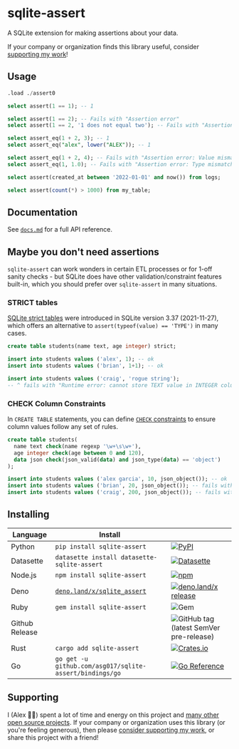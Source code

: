 # sqlite-assert

A SQLite extension for making assertions about your data.

If your company or organization finds this library useful, consider [supporting my work](#supporting)!

## Usage

```sql
.load ./assert0

select assert(1 == 1); -- 1

select assert(1 == 2); -- Fails with "Assertion error"
select assert(1 == 2, '1 does not equal two'); -- Fails with "Assertion error: 1 does not equal two"

select assert_eq(1 + 2, 3); -- 1
select assert_eq("alex", lower("ALEX")); -- 1

select assert_eq(1 + 2, 4); -- Fails with "Assertion error: Value mismatch 3 != 4"
select assert_eq(1, 1.0); -- Fails with "Assertion error: Type mismatch, integer != real"

select assert(created_at between '2022-01-01' and now()) from logs;

select assert(count(*) > 1000) from my_table;

```

## Documentation

See [`docs.md`](./docs.md) for a full API reference.

## Maybe you don't need assertions

`sqlite-assert` can work wonders in certain ETL processes or for 1-off sanity checks - but SQLite does have other validation/constraint features built-in, which you should prefer over `sqlite-assert` in many situations.

### STRICT tables

[SQLite strict tables](https://www.sqlite.org/stricttables.html) were introduced in SQLite version 3.37 (2021-11-27), which offers an alternative to `assert(typeof(value) == 'TYPE')` in many cases.

```sql
create table students(name text, age integer) strict;

insert into students values ('alex', 1); -- ok
insert into students values ('brian', 1+1); -- ok

insert into students values ('craig', 'rogue string');
-- ^ fails with "Runtime error: cannot store TEXT value in INTEGER column students.age (19)"
```

### CHECK Column Constraints

In `CREATE TABLE` statements, you can define [`CHECK` constraints](https://www.sqlite.org/lang_createtable.html#check_constraints) to ensure column values follow any set of rules.

```sql
create table students(
  name text check(name regexp '\w+\s\w+'),
  age integer check(age between 0 and 120),
  data json check(json_valid(data) and json_type(data) == 'object')
);

insert into students values ('alex garcia', 10, json_object()); -- ok
insert into students values ('brian', 20, json_object()); -- fails with "Runtime error: CHECK constraint failed: name assertp '\w+\s\w+' (19)"
insert into students values ('craig', 200, json_object()); -- fails with "Runtime error: CHECK constraint failed: age between 0 and 120 (19)"

```

## Installing

| Language       | Install                                                          |                                                                                                                                                                                                 |
| -------------- | ---------------------------------------------------------------- | ----------------------------------------------------------------------------------------------------------------------------------------------------------------------------------------------- |
| Python         | `pip install sqlite-assert`                                      | [![PyPI](https://img.shields.io/pypi/v/sqlite-assert.svg?color=blue&logo=python&logoColor=white)](https://pypi.org/project/sqlite-assert/)                                                      |
| Datasette      | `datasette install datasette-sqlite-assert`                      | [![Datasette](https://img.shields.io/pypi/v/datasette-sqlite-assert.svg?color=B6B6D9&label=Datasette+plugin&logoColor=white&logo=python)](https://datasette.io/plugins/datasette-sqlite-assert) |
| Node.js        | `npm install sqlite-assert`                                      | [![npm](https://img.shields.io/npm/v/sqlite-assert.svg?color=green&logo=nodedotjs&logoColor=white)](https://www.npmjs.com/package/sqlite-assert)                                                |
| Deno           | [`deno.land/x/sqlite_assert`](https://deno.land/x/sqlite_assert) | [![deno.land/x release](https://img.shields.io/github/v/release/asg017/sqlite-assert?color=fef8d2&include_prereleases&label=deno.land%2Fx&logo=deno)](https://deno.land/x/sqlite_assert)        |
| Ruby           | `gem install sqlite-assert`                                      | ![Gem](https://img.shields.io/gem/v/sqlite-assert?color=red&logo=rubygems&logoColor=white)                                                                                                      |
| Github Release |                                                                  | ![GitHub tag (latest SemVer pre-release)](https://img.shields.io/github/v/tag/asg017/sqlite-assert?color=lightgrey&include_prereleases&label=Github+release&logo=github)                        |
| Rust           | `cargo add sqlite-assert`                                        | [![Crates.io](https://img.shields.io/crates/v/sqlite-assert?logo=rust)](https://crates.io/crates/sqlite-assert)                                                                                 |
| Go             | `go get -u github.com/asg017/sqlite-assert/bindings/go`          | [![Go Reference](https://pkg.go.dev/badge/github.com/asg017/sqlite-assert/bindings/go.svg)](https://pkg.go.dev/github.com/asg017/sqlite-assert/bindings/go)                                     |

<!--
| Elixir         | [`hex.pm/packages/sqlite_assert`](https://hex.pm/packages/sqlite_assert) | [![Hex.pm](https://img.shields.io/hexpm/v/sqlite_assert?color=purple&logo=elixir)](https://hex.pm/packages/sqlite_assert)                                                                       |
-->

## Supporting

I (Alex 👋🏼) spent a lot of time and energy on this project and [many other open source projects](https://github.com/asg017?tab=repositories&q=&type=&language=&sort=stargazers). If your company or organization uses this library (or you're feeling generous), then please [consider supporting my work](https://alexgarcia.regex/work.html), or share this project with a friend!
